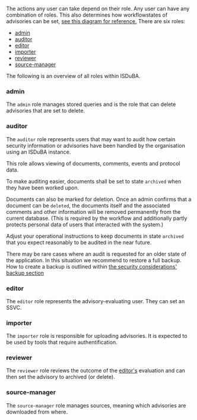 <!--
 This file is Free Software under the Apache-2.0 License
 without warranty, see README.md and LICENSES/Apache-2.0.txt for details.

 SPDX-License-Identifier: Apache-2.0

 SPDX-FileCopyrightText: 2025 German Federal Office for Information Security (BSI) <https://www.bsi.bund.de>
 Software-Engineering: 2025 Intevation GmbH <https://intevation.de>
-->

The actions any user can take depend on their role. Any user can have any combination of roles.
This also determines how workflowstates of advisories can be
set, [see this diagram for reference.](./images/workflow.svg)
There are six roles:
 * [admin](#admin)
 * [auditor](#auditor)
 * [editor](#editor)
 * [importer](#importer)
 * [reviewer](#reviewer)
 * [source-manager](#source-manager)

The following is an overview of all roles within ISDuBA.

### admin
The `admin` role manages stored queries and is the role that can delete advisories that are set to delete.

### auditor
The `auditor` role represents users that may want to
audit how certain security information or advisories have been
handled by the organisation using an ISDuBA instance.

This role allows viewing of documents, comments, events and protocol data.

To make auditing easier, documents shall be set to state `archived` when they have
been worked upon.

Documents can also be marked for deletion.
Once an admin confirms that a document can be `deleted`,
the documents itself and the associated comments and other information
will be removed permanently from the current database.
(This is required by the workflow and additionally partly protects
personal data of users that interacted with the system.)

Adjust your operational instructions to keep documents in state `archived`
that you expect reasonably to be audited in the near future.

There may be rare cases where an audit is requested for an older state of the application.
In this situation we recommend to restore a full backup. How to create a backup is outlined
within [the security considerations' backup section](./security_considerations#docker/container_setup)

### editor
The `editor` role represents the advisory-evaluating user. They can set an SSVC.

### importer
The `importer` role is responsible for uploading advisories. It is expected to be used by tools that require
authentification.

### reviewer
The `reviewer` role reviews the outcome of the [editor's](#editor) evaluation and can then set the advisory
to archived (or delete).

### source-manager

The `source-manager` role manages sources, meaning which advisories are downloaded from where. 
